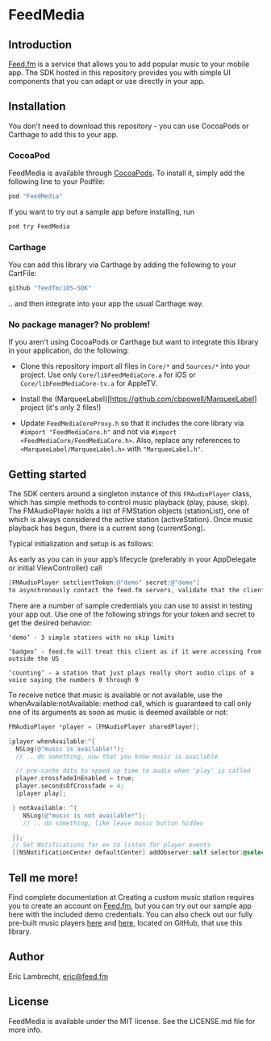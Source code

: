 # FeedMedia

## Introduction

[Feed.fm](https://feed.fm/) is a service that allows you to add popular
music to your mobile app. The SDK hosted in this repository provides
you with simple UI components that you can adapt or use directly in your
app.

## Installation

You don't need to download this repository - you can use CocoaPods or
Carthage to add this to your app.

### CocoaPod

FeedMedia is available through [CocoaPods](http://cocoapods.org). To install
it, simply add the following line to your Podfile:

```ruby
pod "FeedMedia"
```

If you want to try out a sample app before installing, run

```bash
pod try FeedMedia
```

### Carthage

You can add this library via Carthage by adding the following to your CartFile:

```ruby
github "feedfm/iOS-SDK"
```

.. and then integrate into your app the usual Carthage way.

### No package manager? No problem!

If you aren't using CocoaPods or Carthage but want to integrate this
library in your application, do the following:

- Clone this repository import all files in `Core/*` and
  `Sources/*` into your project. Use only `Core/libFeedMediaCore.a`
  for iOS or `Core/libFeedMediaCore-tv.a` for AppleTV.

- Install the (MarqueeLabel)[https://github.com/cbpowell/MarqueeLabel]
  project (it's only 2 files!)

- Update `FeedMediaCoreProxy.h` so that it includes
  the core library via `#import "FeedMediaCore.h"` and not via
  `#import <FeedMediaCore/FeedMediaCore.h>`. Also, replace
  any references to `<MarqueeLabel/MarqueeLabel.h>` with
  `"MarqueeLabel.h"`.

## Getting started

The SDK centers around a singleton instance of this `FMAudioPlayer` class, which has simple methods to control music playback (play, pause, skip). The FMAudioPlayer holds a list of FMStation objects (stationList), one of which is always considered the active station (activeStation). Once music playback has begun, there is a current song (currentSong).

Typical initialization and setup is as follows:

As early as you can in your app’s lifecycle (preferably in your AppDelegate or initial ViewController) call
```Objective-C
[FMAudioPlayer setclientToken:@"demo" secret:@"demo"]
to asynchronously contact the feed.fm servers, validate that the client is in a location that can legally play music, and then retrieve a list of available music stations.
```

There are a number of sample credentials you can use to assist in testing your app out. Use one of the following strings for your token and secret to get the desired behavior:

`‘demo’ - 3 simple stations with no skip limits`

`‘badgeo’ - feed.fm will treat this client as if it were accessing from outside the US`

`‘counting’ - a station that just plays really short audio clips of a voice saying the numbers 0 through 9`

To receive notice that music is available or not available, use the whenAvailable:notAvailable: method call, which is guaranteed to call only one of its arguments as soon as music is deemed available or not:

```Objective-C
FMAudioPlayer *player = [FMAudioPlayer sharedPlayer];

[player whenAvailable:^{
  NSLog(@"music is available!");
  // .. do something, now that you know music is available

  // pre-cache data to speed up time to audio when 'play' is called
  player.crossfadeInEnabled = true;
  player.secondsOfCrossfade = 4;
  [player play];

 } notAvailable: ^{
    NSLog(@"music is not available!");
    // .. do something, like leave music button hidden

 }];
 // Set Notifications for ex to listen for player events
 [[NSNotificationCenter defaultCenter] addObserver:self selector:@selector(stateDidChange:) name:FMAudioPlayerPlaybackStateDidChangeNotification object:[FMAudioPlayer sharedPlayer]];
```
## Tell me more!
Find complete documentation at
Creating a custom music station requires you to create an account on
[Feed.fm](https://feed.fm), but you can try out our sample app here
with the included demo credentials. You can also check out our fully
pre-built music players
[here](https://github.com/feedfm/iOS-RadioPlayer) and
[here](https://github.com/feedfm/iOS-RadioPlayer-2),
located on GitHub, that use this library.

## Author

Eric Lambrecht, eric@feed.fm

## License

FeedMedia is available under the MIT license. See the LICENSE.md file for more info.

